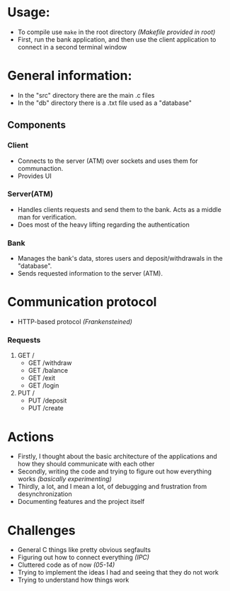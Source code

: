 
# Usage:

* To compile use `make` in the root directory *(Makefile provided in root)*
* First, run the bank application, and then use the client application to connect in a second terminal window

# General information:

* In the "src" directory there are the main .c files
* In the "db" directory there is a .txt file used as a "database"


## Components
### Client

* Connects to the server (ATM) over sockets and uses them for communaction.
* Provides UI

### Server(ATM)

* Handles clients requests and send them to the bank. Acts as a middle man for verification.
* Does most of the heavy lifting regarding the authentication

### Bank

* Manages the bank's data, stores users and deposit/withdrawals in the "database".
* Sends requested information to the server (ATM).

# Communication protocol

* HTTP-based protocol *(Frankensteined)*

### Requests
1. GET /
    * GET /withdraw
    * GET /balance
    * GET /exit
    * GET /login
2. PUT /
    * PUT /deposit
    * PUT /create

# Actions

* Firstly, I thought about the basic architecture of the applications and how they should communicate with each other
* Secondly, writing the code and trying to figure out how everything works *(basically experimenting)*
* Thirdly, a lot, and I mean a lot, of debugging and frustration from desynchronization
* Documenting features and the project itself

# Challenges

* General C things like pretty obvious segfaults
* Figuring out how to connect everything *(IPC)*
* Cluttered code as of now *(05-14)*
* Trying to implement the ideas I had and seeing that they do not work
* Trying to understand how things work